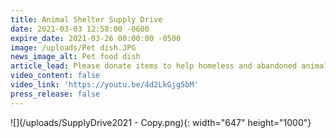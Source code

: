 ```yaml
---
title: Animal Shelter Supply Drive
date: 2021-03-03 12:58:00 -0600
expire_date: 2021-03-26 00:00:00 -0500
image: /uploads/Pet dish.JPG
news_image_alt: Pet food dish
article_lead: Please donate items to help homeless and abandoned animals.
video_content: false
video_link: 'https://youtu.be/4d2LkGjg5bM'
press_release: false
---
```

![](/uploads/SupplyDrive2021 - Copy.png){: width="647" height="1000"}
